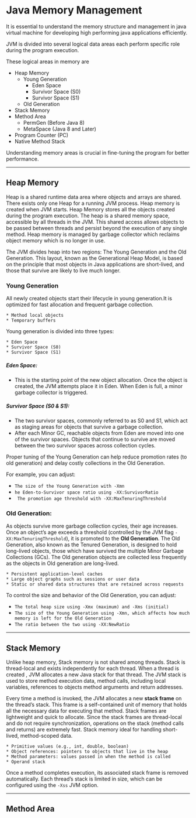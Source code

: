 # Java Memory Management

It is essential to understand the memory structure and management in java virtual machine for developing high performing java applications efficiently.

JVM is divided into several logical data areas each perform specific role during the program execution.

These logical areas in memory are

* Heap Memory
  * Young Generation
    * Eden Space
    * Survivor Space (S0)
    * Survivor Space (S1)
  * Old Generation
* Stack Memory
* Method Area
  * PermGen (Before Java 8)
  * MetaSpace (Java 8 and Later)
* Program Counter (PC)
* Native Method Stack

Understanding memory areas is crucial in fine-tuning the program for better performance.

------------------------------------------------------------------------------------------------------------------------------------------------------------------------------
## Heap Memory

Heap is a shared runtime data area where objects and arrays are shared. There exists only one Heap for a running JVM process. Heap memory is created when JVM starts.
Heap Memory stores all the objects created during the program execution. The heap is a shared memory space, accessible by all threads in the JVM. 
This shared access allows objects to be passed between threads and persist beyond the execution of any single method. Heap memory is managed by garbage collector which reclaims object memory which is no longer in use.

The JVM divides heap into two regions: The Young Generation and the Old Generation. This layout, known as the Generational Heap Model, is based on the principle that most objects in Java applications are short-lived, and those that survive are likely to live much longer.

### Young Generation

All newly created objects start their lifecycle in young generation.It is optimized for fast allocation and frequent garbage collection.

    * Method local objects
    * Temporary buffers
       
Young generation is divided into three types: 

    * Eden Space
    * Survivor Space (S0)
    * Survivor Space (S1)

##### Eden Space: 
* This is the starting point of the new object allocation. Once the object is created, the JVM attempts place it in Eden. When Eden is full, a minor garbage collector is triggered. 

##### Survivor Space (S0 & S1): 
* The two survivor spaces, commonly referred to as S0 and S1, which act as staging areas for objects that survive a garbage collection. 
* After each Minor GC, reachable objects from Eden are moved into one of the survivor spaces. Objects that continue to survive are moved between the two survivor spaces across collection cycles.

Proper tuning of the Young Generation can help reduce promotion rates (to old generation) and delay costly collections in the Old Generation. 

For example, you can adjust:
    
* ```The size of the Young Generation with -Xmn```
* ```he Eden-to-Survivor space ratio using -XX:SurvivorRatio```
* ``` The promotion age threshold with -XX:MaxTenuringThreshold```

### Old Generation:

As objects survive more garbage collection cycles, their age increases. Once an object’s age exceeds a threshold (controlled by the JVM flag ```-XX:MaxTenuringThreshold```), it is promoted to the **Old Generation**.
The Old Generation, also known as the Tenured Generation, is designed to hold long-lived objects, those which have survived the multiple Minor Garbage Collections (GCs).
The Old generation objects are collected less frequently as the objects in Old generation are long-lived. 

    * Persistent application-level caches
    * Large object graphs such as sessions or user data
    * Static or shared data structures that are retained across requests

To control the size and behavior of the Old Generation, you can adjust:

* ```The total heap size using -Xmx (maximum) and -Xms (initial)```
* ```The size of the Young Generation using -Xmn, which affects how much memory is left for the Old Generation```
* ```The ratio between the two using -XX:NewRatio```

------------------------------------------------------------------------------------------------------------------------------------------------------------------------------
## Stack Memory

Unlike heap memory, Stack memory is not shared among threads. Stack is thread-local and exists independently for each thread. 
When a thread is created , JVM allocates a new Java stack for that thread. The JVM stack is used to store method execution data, method calls, including local variables, references to objects method arguments and
return addresses.

Every time a method is invoked, the JVM allocates a new **stack frame** on the thread’s stack. This frame is a self-contained unit of memory that holds all the necessary data for executing that method.
Stack frames are lightweight and quick to allocate. Since the stack frames are thread-local and do not require synchronization, operations on the stack (method calls and returns) are extremely fast.
Stack memory ideal for handling short-lived, method-scoped data.

    * Primitive values (e.g., int, double, boolean)
    * Object references: pointers to objects that live in the heap
    * Method parameters: values passed in when the method is called
    * Operand stack

Once a method completes execution, its associated stack frame is removed automatically.
Each thread’s stack is limited in size, which can be configured using the ```-Xss``` JVM option.

------------------------------------------------------------------------------------------------------------------------------------------------------------------------------
## Method Area



